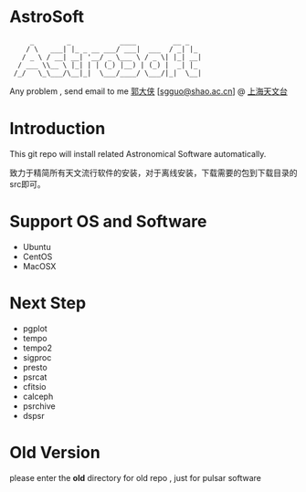 # AstroSoft

```
     _        _            ____         __ _
    / \   ___| |_ _ __ ___/ ___|  ___  / _| |_
   / _ \ / __| __| '__/ _ \___ \ / _ \| |_| __|
  / ___ \\__ \ |_| | | (_) |__) | (_) |  _| |_
 /_/   \_\___/\__|_|  \___/____/ \___/|_|  \__|
```

Any problem , send email to me [郭大侠](http://guoshaoguang.com/blog) [sgguo@shao.ac.cn] @ [上海天文台](http://www.shao.ac.cn)

# Introduction

This git repo will install related Astronomical Software automatically.

致力于精简所有天文流行软件的安装，对于离线安装，下载需要的包到下载目录的src即可。

# Support OS and Software

- Ubuntu
- CentOS
- MacOSX

# Next Step

- pgplot
- tempo
- tempo2
- sigproc
- presto
- psrcat
- cfitsio
- calceph
- psrchive
- dspsr

# **Old Version**

please enter the **old** directory for old repo , just for pulsar software

